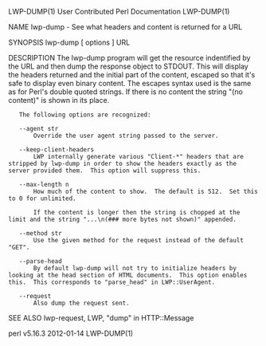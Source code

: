 LWP-DUMP(1)                                                                          User Contributed Perl Documentation                                                                          LWP-DUMP(1)



NAME
       lwp-dump - See what headers and content is returned for a URL

SYNOPSIS
       lwp-dump [ options ] URL

DESCRIPTION
       The lwp-dump program will get the resource indentified by the URL and then dump the response object to STDOUT.  This will display the headers returned and the initial part of the content, escaped so
       that it's safe to display even binary content.  The escapes syntax used is the same as for Perl's double quoted strings.  If there is no content the string "(no content)" is shown in its place.

       The following options are recognized:

       --agent str
           Override the user agent string passed to the server.

       --keep-client-headers
           LWP internally generate various "Client-*" headers that are stripped by lwp-dump in order to show the headers exactly as the server provided them.  This option will suppress this.

       --max-length n
           How much of the content to show.  The default is 512.  Set this to 0 for unlimited.

           If the content is longer then the string is chopped at the limit and the string "...\n(### more bytes not shown)" appended.

       --method str
           Use the given method for the request instead of the default "GET".

       --parse-head
           By default lwp-dump will not try to initialize headers by looking at the head section of HTML documents.  This option enables this.  This corresponds to "parse_head" in LWP::UserAgent.

       --request
           Also dump the request sent.

SEE ALSO
       lwp-request, LWP, "dump" in HTTP::Message



perl v5.16.3                                                                                      2012-01-14                                                                                      LWP-DUMP(1)
